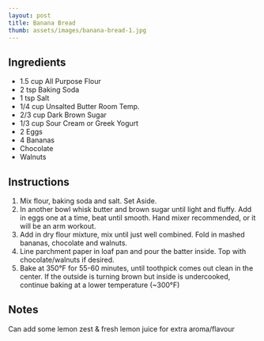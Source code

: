 ```yaml
---
layout: post
title: Banana Bread
thumb: assets/images/banana-bread-1.jpg
---
```


## Ingredients
- 1.5 cup All Purpose Flour
- 2 tsp Baking Soda
- 1 tsp Salt
- 1/4 cup Unsalted Butter Room Temp.
- 2/3 cup Dark Brown Sugar
- 1/3 cup Sour Cream or Greek Yogurt
- 2 Eggs
- 4 Bananas
- Chocolate
- Walnuts

## Instructions
1. Mix flour, baking soda and salt. Set Aside.
2. In another bowl whisk butter and brown sugar until light and fluffy. Add in eggs one at a time, beat until smooth. Hand mixer recommended, or it will be an arm workout.
3. Add in dry flour mixture, mix until just well combined. Fold in mashed bananas, chocolate and walnuts.
4. Line parchment paper in loaf pan and pour the batter inside. Top with chocolate/walnuts if desired.
5. Bake at 350°F for 55-60 minutes, until toothpick comes out clean in the center. If the outside is turning brown but inside is undercooked, continue baking at a lower temperature (~300°F)

## Notes
Can add some lemon zest & fresh lemon juice for extra aroma/flavour